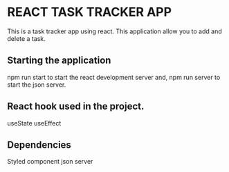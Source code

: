 # REACT TASK TRACKER APP
This is a task tracker app using react. This application allow you to add and delete a task.

## Starting the application
npm run start to start the react development server and,
npm run server to start the json server.
 
## React hook used in the project.
useState
useEffect

## Dependencies
Styled component 
json server


